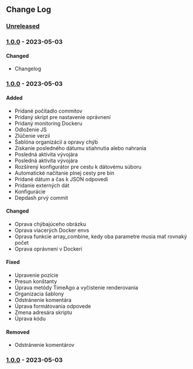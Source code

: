 ## Change Log

### [Unreleased][unreleased]

### [1.0.0] - 2023-05-03
#### Changed
- Changelog

### [1.0.0] - 2023-05-03
#### Added
- Pridané počítadlo commitov
- Pridaný skript pre nastavenie oprávnení
- Pridaný monitoring Dockeru
- Odloženie JS
- Zlúčenie verzií
- Šablóna organizácií a opravy chýb
- Získanie posledného dátumu stiahnutia alebo nahrania
- Posledná aktivita vývojára
- Posledná aktivita vývojára
- Rozšírený konfigurátor pre cestu k dátovému súboru
- Automatické načítanie plnej cesty pre bin
- Pridané dátum a čas k JSON odpovedi
- Pridanie externých dát
- Konfigurácie
- Depdash prvý commit

#### Changed
- Oprava chýbajúceho obrázku
- Oprava viacerých Docker envs
- Oprava funkcie array_combine, kedy oba parametre musia mať rovnaký počet
- Oprava oprávnení v Dockeri

#### Fixed
- Upravenie pozície
- Presun konštanty
- Úprava metódy TimeAgo a vyčistenie renderovania
- Organizacia šablony
- Odstránenie komentára
- Úprava formátovania odpovede
- Zmena adresára skriptu
- Úprava kódu

#### Removed
- Odstránenie komentárov

### [1.0.0] - 2023-05-03

[unreleased]: https://gitlab.dev.markiza.sk/devops/depdash/compare/1.0.1...master
[1.0.1]: https://gitlab.dev.markiza.sk/devops/depdash/compare/1.0.0...1.0.1
[1.0.0]: https://gitlab.dev.markiza.sk/devops/depdash/compare/8ec31e84459d962127984a5a353537eb57494a89...1.0.0
